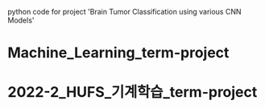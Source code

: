 python code for project 'Brain Tumor Classification using various CNN Models'
# Machine_Learning_term-project
# 2022-2_HUFS_기계학습_term-project
